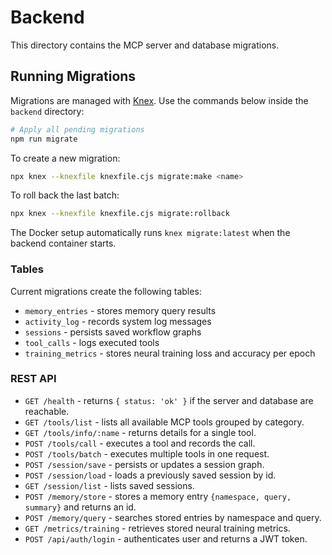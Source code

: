 # Backend

This directory contains the MCP server and database migrations.

## Running Migrations

Migrations are managed with [Knex](https://knexjs.org/). Use the commands below inside the `backend` directory:

```bash
# Apply all pending migrations
npm run migrate
```

To create a new migration:

```bash
npx knex --knexfile knexfile.cjs migrate:make <name>
```

To roll back the last batch:

```bash
npx knex --knexfile knexfile.cjs migrate:rollback
```

The Docker setup automatically runs `knex migrate:latest` when the backend container starts.

### Tables

Current migrations create the following tables:

- `memory_entries` - stores memory query results
- `activity_log` - records system log messages
- `sessions` - persists saved workflow graphs
- `tool_calls` - logs executed tools
- `training_metrics` - stores neural training loss and accuracy per epoch
### REST API
- `GET /health` - returns `{ status: 'ok' }` if the server and database are reachable.
- `GET /tools/list` - lists all available MCP tools grouped by category.
- `GET /tools/info/:name` - returns details for a single tool.
- `POST /tools/call` - executes a tool and records the call.
- `POST /tools/batch` - executes multiple tools in one request.
- `POST /session/save` - persists or updates a session graph.
- `POST /session/load` - loads a previously saved session by id.
- `GET /session/list` - lists saved sessions.
- `POST /memory/store` - stores a memory entry `{namespace, query, summary}` and returns an id.
- `POST /memory/query` - searches stored entries by namespace and query.
- `GET /metrics/training` - retrieves stored neural training metrics.
- `POST /api/auth/login` - authenticates user and returns a JWT token.

